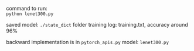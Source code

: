 command to run:</br>
`python lenet300.py`

saved model: `./state_dict` folder
training log: training.txt, accuracy around 96%

backward implementation is in `pytorch_apis.py`
model: `lenet300.py`
